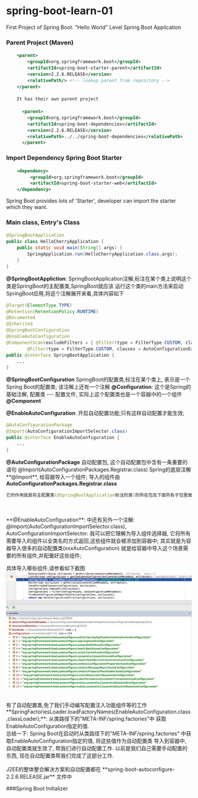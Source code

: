 # spring-boot-learn-01
First Project of Spring Boot.
"Hello World" Level Spring Boot Application

### Parent Project (Maven)
```xml
    <parent>
        <groupId>org.springframework.boot</groupId>
        <artifactId>spring-boot-starter-parent</artifactId>
        <version>2.2.6.RELEASE</version>
        <relativePath/> <!-- lookup parent from repository -->
    </parent>

    It has their own parent project

      <parent>
        <groupId>org.springframework.boot</groupId>
        <artifactId>spring-boot-dependencies</artifactId>
        <version>2.2.6.RELEASE</version>
        <relativePath>../../spring-boot-dependencies</relativePath>
      </parent>
```

### Import Dependency Spring Boot Starter
```xml
    <dependency>
         <groupId>org.springframework.boot</groupId>
         <artifactId>spring-boot-starter-web</artifactId>
    </dependency>
```

Spring Boot provides lots of 'Starter', developer can import the starter which they want.

### Main class, Entry's Class
```java
@SpringBootApplication
public class HelloCherryApplication {
    public static void main(String[] args) {
        SpringApplication.run(HelloCherryApplication.class,args);
    }
}
```

**@SpringBootAppliction**: SpringBootApplication注解,标注在某个类上说明这个类是SpringBoot的主配置类,SpringBoot就应该
运行这个类的main方法来启动SpringBoot应用,将这个注解展开来看,具体内容如下

```java
@Target(ElementType.TYPE)
@Retention(RetentionPolicy.RUNTIME)
@Documented
@Inherited
@SpringBootConfiguration
@EnableAutoConfiguration
@ComponentScan(excludeFilters = { @Filter(type = FilterType.CUSTOM, classes = TypeExcludeFilter.class),
		@Filter(type = FilterType.CUSTOM, classes = AutoConfigurationExcludeFilter.class) })
public @interface SpringBootApplication {
    ...
}
```

**@SpringBootConfiguration** SpringBoot的配置类,标注在某个类上, 表示是一个Spring Boot的配置类; 该注解上还有一个注解
**@Configuration**: 这个是Spring的基础注解, 配置类 --- 配置文件, 实际上这个配置类也是一个容器中的一个组件 **@Component**



**@EnableAutoConfiguration**: 开启自动配置功能;只有这样自动配置才能生效;

```java
@AutoConfigurationPackage
@Import(AutoConfigurationImportSelector.class)
public @interface EnableAutoConfiguration {
    ...
}
```

**@AutoConfigurationPackage** 自动配置包, 这个自动配置包中含有一条重要的语句 @Import(AutoConfigurationPackages.Registrar.class)
Spring的底层注解**@Import**, 给容器导入一个组件; 导入的组件由**AutoConfigurationPackages.Registrar.class**
```java
它的作用就是将主配置类(@SpringBootApplication标注的类)的所在包及下面所有子包里面所有组件扫描到Spring容器中
```


<br/>
<br/>
**@EnableAutoConfiguration**: 中还有另外一个注解:
@Import(AutoConfigurationImportSelector.class), AutoConfigurationImportSelector: 我可以把它理解为导入组件选择器,
它将所有需要导入的组件以全类名的方式返回,这些组件就会被添加到容器中; 其实就是为容器导入很多的自动配置类(xxxAutoConfiguration)
就是给容器中导入这个场景需要的所有组件,并配置好这些组件;

具体导入哪些组件,请参看如下截图<br/>
![导入的组件](https://github.com/liu-zhenhua-hua/Play-With-SpringBoot/blob/master/spring-boot-learn-01/images/components.png)

<br/>
有了自动配置类,免了我们手动编写配置注入功能组件等的工作<br/>
**SpringFactoriesLoader.loadFactoryNames(EnableAutoConfiguration.class,classLoader);**: 从类路径下的"META-INF/spring.factories"中
获取EnableAutoConfiguration指定的值.

<br/>
总结一下: Spring Boot在启动时从类路径下的"META-INF/spring.factories" 中获取EnableAutoConfiguration指定的值, 将这些值作为自动配置类
导入到容器中, 自动配置类就生效了, 帮我们进行自动配置工作. 以前是我们自己需要手动配置的东西, 现在自动配置类帮我们完成了这部分工作.


<br/>
<br/>
J2EE的整体整合解决方案和自动配置都在 **spring-boot-autoconfigure-2.2.6.RELEASE.jar** 文件中


<br/>

###Spring Boot Initializer